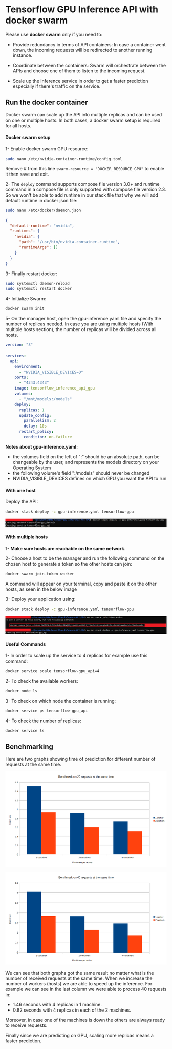 # Tensorflow GPU Inference API with docker swarm

Please use **docker swarm** only if you need to:

* Provide redundancy in terms of API containers: In case a container went down, the incoming requests will be redirected to another running instance.

* Coordinate between the containers: Swarm will orchestrate between the APIs and choose one of them to listen to the incoming request.

* Scale up the Inference service in order to get a faster prediction especially if there's traffic on the service.

## Run the docker container

Docker swarm can scale up the API into multiple replicas and can be used on one or multiple hosts. In both cases, a docker swarm setup is required for all hosts.

#### Docker swarm setup

1- Enable docker swarm GPU resource:

```sh
sudo nano /etc/nvidia-container-runtime/config.toml
```

Remove # from this line `swarm-resource = "DOCKER_RESOURCE_GPU"` to enable it then save and exit.

2- The `deploy` command supports compose file version 3.0+ and runtime command in a compose file is only supported with compose file version 2.3. So we won't be able to add runtime in our stack file that why we will add default runtime in docker json file:

```sh 
sudo nano /etc/docker/daemon.json
```

```json
{
  "default-runtime": "nvidia",
  "runtimes": {
    "nvidia": {
      "path": "/usr/bin/nvidia-container-runtime",
      "runtimeArgs": []
    }
  }
}
```

3- Finally restart docker:

```sh
sudo systemctl daemon-reload
sudo systemctl restart docker
```

4- Initialize Swarm:

```sh 
docker swarm init
```

5- On the manager host, open the gpu-inference.yaml file and specify the number of replicas needed. In case you are using multiple hosts (With multiple hosts section), the number of replicas will be divided across all hosts.

```yaml
version: "3"

services:
  api:
    environment:
      - "NVIDIA_VISIBLE_DEVICES=0"
    ports:
      - "4343:4343"
    image: tensorflow_inference_api_gpu
    volumes:
      - "/mnt/models:/models"
    deploy:
      replicas: 1
      update_config:
        parallelism: 2
        delay: 10s
      restart_policy:
        condition: on-failure
```
**Notes about gpu-inference.yaml:**
* the volumes field on the left of ":" should be an absolute path, can be changeable by the user, and represents the models directory on your Operating System
* the following volume's field ":/models" should never be changed
* NVIDIA_VISIBLE_DEVICES defines on which GPU you want the API to run

#### With one host

Deploy the API:

```sh
docker stack deploy -c gpu-inference.yaml tensorflow-gpu
```

![onehost](./docs/onehost.png)

#### With multiple hosts

1- **Make sure hosts are reachable on the same network**. 

2- Choose a host to be the manager and run the following command on the chosen host to generate a token so the other hosts can join:

```sh
docker swarm join-token worker
```

A command will appear on your terminal, copy and paste it on the other hosts, as seen in the below image

3- Deploy your application using:

```sh 
docker stack deploy -c gpu-inference.yaml tensorflow-gpu
```

![multhost](./docs/multhost.png)

#### Useful Commands

1- In order to scale up the service to 4 replicas for example use this command:

```sh
docker service scale tensorflow-gpu_api=4
```

2- To check the available workers:

```sh
docker node ls
```

3- To check on which node the container is running:

```sh
docker service ps tensorflow-gpu_api
```

4- To check the number of replicas:

```sh
docker service ls
```

## Benchmarking

Here are two graphs showing time of prediction for different number of requests at the same time.


![GPU 20 req](./docs/TGPU20req.png)


![GPU 40 req](./docs/TGPU40req.png)


We can see that both graphs got the same result no matter what is the number of received requests at the same time. When we increase the number of workers (hosts) we are able to speed up the inference. For example we can see in the last column we were able to process 40 requests in:

- 1.46 seconds with 4 replicas in 1 machine.
- 0.82 seconds with 4 replicas in each of the 2 machines.

Moreover, in case one of the machines is down the others are always ready to receive requests.

Finally since we are predicting on GPU, scaling more replicas means a faster prediction.
